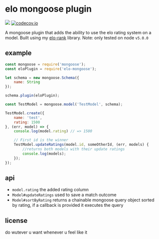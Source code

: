 # elo mongoose plugin

![](https://api.travis-ci.org/dmamills/elo-mongoose.svg)
[![codecov.io](https://codecov.io/github/dmamills/elo-mongoose/coverage.svg?branch=master)](https://codecov.io/github/dmamills/elo-mongoose?branch=master)

A mongoose plugin that adds the ability to use the elo rating system on a model. Built using my [elo-rank](http://github.com/dmamills/elo-rank) library. Note: only tested on node `v5.0.0`

## example

```javascript
const mongoose = require('mongoose');
const eloPlugin = require('elo-mongoose');

let schema = new mongoose.Schema({
    name: String
});

schema.plugin(eloPlugin);

const TestModel = mongoose.model('TestModel', schema);

TestModel.create({
    name: 'test',
    rating: 1500
}, (err, model) => {
    console.log(model.rating) // => 1500

    // First id is the winner
    TestModel.updateRatings(model.id, someOtherId, (err, models) {
        //returns both models with their update ratings
        console.log(models);
    });
});
```

## api

* `model.rating` the added rating column
* `Model#updateRatings` used to save a match outcome
* `Model#sortByRating` returns a chainable mongoose query object sorted by rating, if a callback is provided it executes the query

## license

do wutever u want whenever u feel like it

